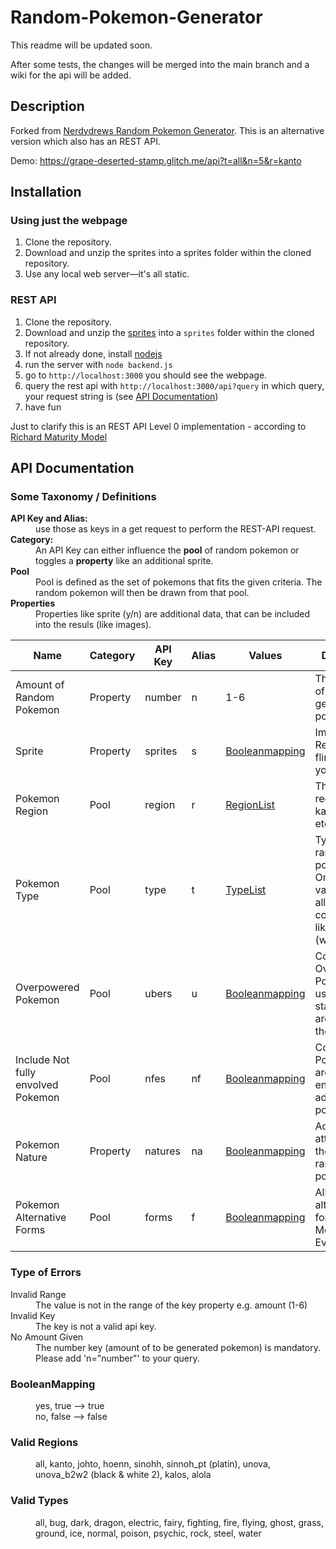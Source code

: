 # Random-Pokemon-Generator

This readme will be updated soon.

After some tests, the changes will be merged into the main branch and a wiki for the api will be added.

## Description

Forked from [Nerdydrews Random Pokemon Generator](https://github.com/nerdydrew/Random-Pokemon-Generator). This is an alternative version which also has an REST API. 

Demo: <https://grape-deserted-stamp.glitch.me/api?t=all&n=5&r=kanto>

## Installation


### Using just the webpage

1. Clone the repository.
2. Download and unzip the sprites into a sprites folder within the cloned repository.
3. Use any local web server—it's all static.

### REST API

1. Clone the repository.
2. Download and unzip the [sprites](https://randompokemon.com/sprites/sprites.zip) into a `sprites` folder within the cloned repository.
3. If not already done, install [nodejs](https://nodejs.org/en/)
4. run the server with `node backend.js`
5. go to `http://localhost:3000` you should see the webpage.
6. query the rest api with `http://localhost:3000/api?query` in which query, your request string is (see [API Documentation](#api-documentation))
7. have fun
  




Just to clarify this is an REST API Level 0 implementation - according to [Richard Maturity Model](https://en.wikipedia.org/wiki/Richardson_Maturity_Model)

## API Documentation

### Some Taxonomy / Definitions

<dl>
  <dt><strong>API Key and Alias: </strong></dt>
  <dd>use those as keys in a get request to perform the REST-API request.</dd>
  <dt><strong>Category: </strong></dt>
  <dd> An API Key can either influence the <strong>pool</strong> of random pokemon or toggles a <strong>property</strong> like an additional sprite. </dd>
  <dt><strong>Pool</strong></dt>
  <dd>Pool is defined as the set of pokemons that fits the given criteria.  The random pokemon will then be drawn from that pool.</dd>
  <dt><strong>Properties</strong></dt>
  <dd>Properties like sprite (y/n) are additional data, that can be included into the resuls (like images).</dd>
</dl>

| Name | Category | API Key  | Alias  | Values |Description  |  Default Value |  Example  |
| --- |---| --- | ---|---|---|---|--- | 
|Amount of Random Pokemon| Property | number  | n  | 1-6  | The number of random generated pokemon  | - | `n=5` |
|  Sprite | Property |  sprites  | s  |  [Booleanmapping](#booleanmapping) | Imagine a Red Rectangle flirting with you furiously | `false` | `s=false`  |
|Pokemon Region | Pool  | region  | r  | [RegionList](#valid-regions)  | The pokemon region e.g kanto, johto etc. | `all` |  `r=kanto`  |
|Pokemon Type | Pool| type  |  t |   [TypeList](#valid-types)|    Type of the random pokemons. Only single values are allowed. No concatinations like (water,fire) | `all`| `t=bug` |
|Overpowered Pokemon | Pool | ubers  |  u |  [Booleanmapping](#booleanmapping) |  Controls if Overpowered Pokémon (not used in standard play) are added into the pool. |  `false` | `u=true` |
|Include Not fully envolved Pokemon |  Pool | nfes  |  nf | [Booleanmapping](#booleanmapping)  |  Controls, if Pokemon that are not fully envolved are added into the pool. |  `false` |  `nf=false` |
|Pokemon Nature | Property | natures  |  na |  [Booleanmapping](#booleanmapping) | Adds  nature attributes to the drawn random pokemon |  `false` | `na=true` |
|Pokemon Alternative Forms |  Pool | forms  |  f | [Booleanmapping](#booleanlist)  | Allow alternate forms, such as Mega Evolutions.  | `false`  | `f=false` |

### Type of Errors

<dl>
  <dt>Invalid Range</dt>
  <dd> The value is not in the range of the key property e.g. amount (1-6)</dd>
  <dt>Invalid Key</dt>
  <dd>The key is not a valid api key.</dd>
  <dt>No Amount Given</dt>
  <dd>The number key (amount of to be generated pokemon) is mandatory. Please add 'n="number"' to your query.</dd>
</dl>

### BooleanMapping

<dl>
  <dt></dt>
  <dd> yes, true --> true </dd>
  <dd> no, false --> false </dd>
</dl>

### Valid Regions

<dl>
  <dt></dt>
  <dd> all, kanto, johto, hoenn, sinohh, sinnoh_pt (platin), unova, unova_b2w2 (black & white 2), kalos, alola </dd>
</dl>

### Valid Types


<dl>
  <dt></dt>
  <dd> all, bug, dark, dragon, electric, fairy, fighting, fire, flying, ghost, grass, ground, ice, normal, poison, psychic, rock, steel, water </dd>
</dl>



